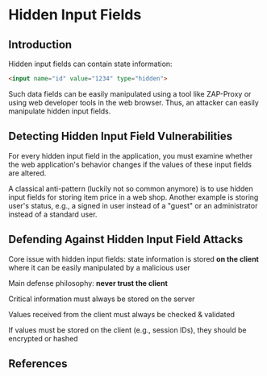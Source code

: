 # Hidden Input Fields

## Introduction
Hidden input fields can contain state information: 

```html
<input name="id" value="1234" type="hidden">        
```

Such data fields can be easily manipulated using a tool like ZAP-Proxy or using web developer tools in the web browser. Thus, an attacker can easily manipulate hidden input fields.

## Detecting Hidden Input Field Vulnerabilities
For every hidden input field in the application, you must examine whether the web application's behavior changes if the values of these input fields are altered.

A classical anti-pattern (luckily not so common anymore) is to use hidden input fields for storing item price in a web shop. Another example is storing user's status, e.g., a signed in user instead of a "guest" or an administrator instead of a standard user.

## Defending Against Hidden Input Field Attacks
Core issue with hidden input fields: state information is stored **on the client** where it can be easily manipulated by a malicious user

Main defense philosophy: **never trust the client**

Critical information must always be stored on the server

Values received from the client must always be checked & validated

If values must be stored on the client (e.g., session IDs), they should be encrypted or hashed

## References